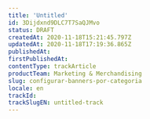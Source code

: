 ```yaml
---
title: 'Untitled'
id: 3Dijdxnd9DLC7T7SaQJMvo
status: DRAFT
createdAt: 2020-11-18T15:21:45.797Z
updatedAt: 2020-11-18T17:19:36.865Z
publishedAt: 
firstPublishedAt: 
contentType: trackArticle
productTeam: Marketing & Merchandising
slug: configurar-banners-por-categoria
locale: en
trackId: 
trackSlugEN: untitled-track
---
```



